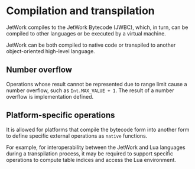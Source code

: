 # Compilation and transpilation

JetWork compiles to the JetWork Bytecode (JWBC), which, in turn, can be compiled to other languages or be executed by a virtual machine.

JetWork can be both compiled to native code or transpiled to another object-oriented high-level language.

## Number overflow

Operations whose result cannot be represented due to range limit cause a number overflow, such as `Int.MAX_VALUE + 1`. The result of a number overflow is implementation defined.

## Platform-specific operations

It is allowed for platforms that compile the bytecode form into another form to define specific external operations as `native` functions.

For example, for interoperability between the JetWork and Lua languages during a transpilation process, it may be required to support specific operations to compute table indices and access the Lua environment.